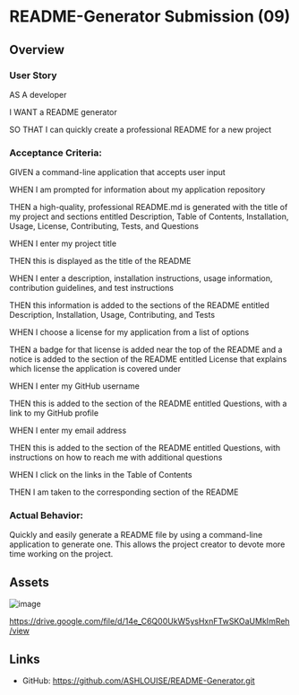 # README-Generator Submission  (09)

## Overview

### User Story

AS A developer

I WANT a README generator

SO THAT I can quickly create a professional README for a new project

### Acceptance Criteria:

GIVEN a command-line application that accepts user input

WHEN I am prompted for information about my application repository

THEN a high-quality, professional README.md is generated with the title of my project and sections entitled Description, Table of Contents, Installation, Usage, License, Contributing, Tests, and Questions

WHEN I enter my project title

THEN this is displayed as the title of the README

WHEN I enter a description, installation instructions, usage information, contribution guidelines, and test instructions

THEN this information is added to the sections of the README entitled Description, Installation, Usage, Contributing, and Tests

WHEN I choose a license for my application from a list of options

THEN a badge for that license is added near the top of the README and a notice is added to the section of the README entitled License that explains which license the application is covered under

WHEN I enter my GitHub username

THEN this is added to the section of the README entitled Questions, with a link to my GitHub profile

WHEN I enter my email address

THEN this is added to the section of the README entitled Questions, with instructions on how to reach me with additional questions

WHEN I click on the links in the Table of Contents

THEN I am taken to the corresponding section of the README

### Actual Behavior:

Quickly and easily generate a README file by using a command-line application to generate one. This allows the project creator to devote more time working on the project.


## Assets 

![image](https://github.com/ASHLOUISE/README-Generator/assets/152327760/1626efdb-b6a0-4eec-8041-92e224104a3e)

https://drive.google.com/file/d/14e_C6Q00UkW5ysHxnFTwSKOaUMkImReh/view 



## Links

* GitHub: https://github.com/ASHLOUISE/README-Generator.git
  



















